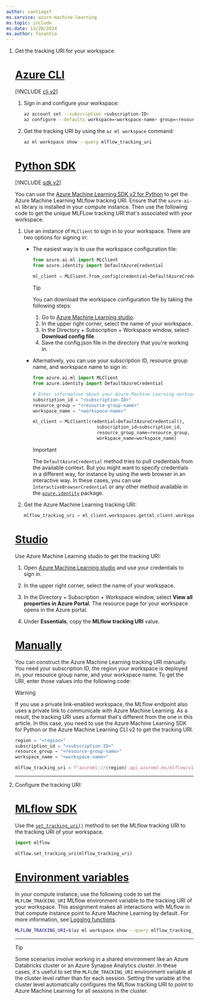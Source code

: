 ```yaml
---
author: santiagxf
ms.service: azure-machine-learning
ms.topic: include
ms.date: 11/20/2024
ms.author: fasantia
---
```


1. Get the tracking URI for your workspace:

    # [Azure CLI](#tab/cli)
    
    [!INCLUDE [cli v2](machine-learning-cli-v2.md)]
    
    1. Sign in and configure your workspace:
    
        ```bash
        az account set --subscription <subscription-ID>
        az configure --defaults workspace=<workspace-name> group=<resource-group-name> location=<location> 
        ```
    
    1. Get the tracking URI by using the `az ml workspace` command:
    
        ```bash
        az ml workspace show --query mlflow_tracking_uri
        ```
        
    # [Python SDK](#tab/python)
    
    [!INCLUDE [sdk v2](machine-learning-sdk-v2.md)]
    
    You can use the [Azure Machine Learning SDK v2 for Python](../concept-v2.md) to get the Azure Machine Learning MLflow tracking URI. Ensure that the `azure-ai-ml` library is installed in your compute instance. Then use the following code to get the unique MLFLow tracking URI that's associated with your workspace.
    
    1. Use an instance of `MLClient` to sign in to your workspace. There are two options for signing in:
    
        - The easiest way is to use the workspace configuration file:
    
          ```python
          from azure.ai.ml import MLClient
          from azure.identity import DefaultAzureCredential
    
          ml_client = MLClient.from_config(credential=DefaultAzureCredential())
          ```
    
          > [!TIP]
          >
          > You can download the workspace configuration file by taking the following steps:
          >
          > 1. Go to [Azure Machine Learning studio](https://ml.azure.com).
          > 1. In the upper right corner, select the name of your workspace.
          > 1. In the Directory + Subscription + Workspace window, select __Download config file__.
          > 3. Save the config.json file in the directory that you're working in.
    
       - Alternatively, you can use your subscription ID, resource group name, and workspace name to sign in:
    
          ```python
          from azure.ai.ml import MLClient
          from azure.identity import DefaultAzureCredential
    
          # Enter information about your Azure Machine Learning workspace.
          subscription_id = "<subscription-ID>"
          resource_group = "<resource-group-name>"
          workspace_name = "<workspace-name>"
    
          ml_client = MLClient(credential=DefaultAzureCredential(),
                                  subscription_id=subscription_id, 
                                  resource_group_name=resource_group,
                                  workspace_name=workspace_name)
          ```
    
          > [!IMPORTANT]
          > The `DefaultAzureCredential` method tries to pull credentials from the available context. But you might want to specify credentials in a different way, for instance by using the web browser in an interactive way. In these cases, you can use `InteractiveBrowserCredential` or any other method available in the [`azure.identity`](https://pypi.org/project/azure-identity/) package.
    
    1. Get the Azure Machine Learning tracking URI:
    
        ```python
        mlflow_tracking_uri = ml_client.workspaces.get(ml_client.workspace_name).mlflow_tracking_uri
        ```
    
    # [Studio](#tab/studio)
    
    Use Azure Machine Learning studio to get the tracking URI:
    
    1. Open [Azure Machine Learning studio](https://ml.azure.com) and use your credentials to sign in.

    1. In the upper right corner, select the name of your workspace.
    
    1. In the Directory + Subscription + Workspace window, select __View all properties in Azure Portal__. The resource page for your workspace opens in the Azure portal.

    1. Under __Essentials__, copy the __MLflow tracking URI__ value.    
    
    # [Manually](#tab/manual)
    
    You can construct the Azure Machine Learning tracking URI manually. You need your subscription ID, the region your workspace is deployed in, your resource group name, and your workspace name. To get the URI, enter those values into the following code:
    
    > [!WARNING]
    > If you use a private link-enabled workspace, the MLflow endpoint also uses a private link to communicate with Azure Machine Learning. As a result, the tracking URI uses a format that's different from the one in this article. In this case, you need to use the Azure Machine Learning SDK for Python or the Azure Machine Learning CLI v2 to get the tracking URI.
    
    ```python
    region = "<region>"
    subscription_id = "<subscription-ID>"
    resource_group = "<resource-group-name>"
    workspace_name = "<workspace-name>"
    
    mlflow_tracking_uri = f"azureml://{region}.api.azureml.ms/mlflow/v1.0/subscriptions/{subscription_id}/resourceGroups/{resource_group}/providers/Microsoft.MachineLearningServices/workspaces/{workspace_name}"
    ```

    ---

1. Configure the tracking URI:

    # [MLflow SDK](#tab/mlflow)
    
    Use the [`set_tracking_uri()`](https://mlflow.org/docs/latest/python_api/mlflow.html#mlflow.set_tracking_uri) method to set the MLflow tracking URI to the tracking URI of your workspace.
    
    ```python
    import mlflow
    
    mlflow.set_tracking_uri(mlflow_tracking_uri)
    ```
    
    # [Environment variables](#tab/environ)
    
    In your compute instance, use the following code to set the `MLFLOW_TRACKING_URI` MLflow environment variable to the tracking URI of your workspace. This assignment makes all interactions with MLflow in that compute instance point to Azure Machine Learning by default. For more information, see [Logging functions](https://mlflow.org/docs/latest/tracking/tracking-api.html#logging-functions).
    
    ```bash
    MLFLOW_TRACKING_URI=$(az ml workspace show --query mlflow_tracking_uri | sed 's/"//g') 
    ```

    ---

    > [!TIP]
    >
    > Some scenarios involve working in a shared environment like an Azure Databricks cluster or an Azure Synapse Analytics cluster. In these cases, it's useful to set the `MLFLOW_TRACKING_URI` environment variable at the cluster level rather than for each session. Setting the variable at the cluster level automatically configures the MLflow tracking URI to point to Azure Machine Learning for all sessions in the cluster.

